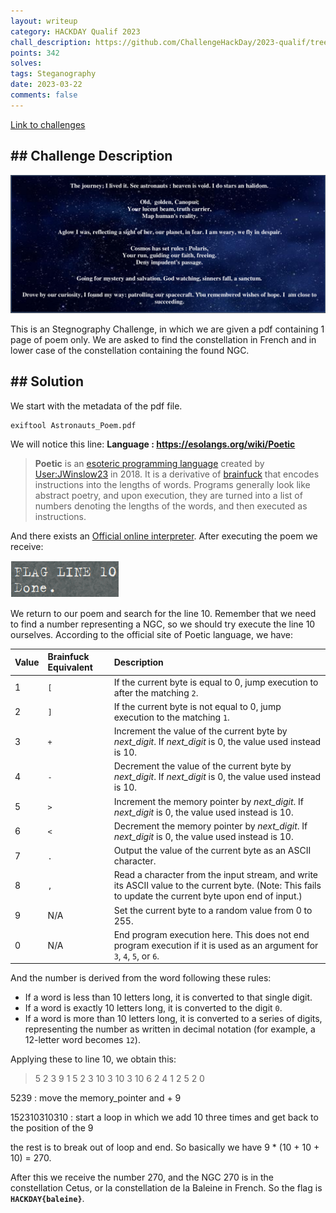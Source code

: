 ```yaml
---
layout: writeup
category: HACKDAY Qualif 2023
chall_description: https://github.com/ChallengeHackDay/2023-qualif/tree/main/Steganography/Astronaut's%20Poem
points: 342
solves: 
tags: Steganography
date: 2023-03-22
comments: false
---
```


[Link to challenges](https://github.com/ChallengeHackDay/2023-qualif/tree/main/Steganography/Astronaut's%20Poem)

## ## Challenge Description

![Photo](../../../assets/CTFs/HACKDAY-Qualif-2023/astronatpoem.png "Astronat'sPoem")

This is an Stegnography Challenge, in which we are given a pdf containing 1 page of poem only. We are asked to find the constellation in French and in lower case of the constellation containing the found NGC.

## ## Solution

We start with the metadata of the pdf file.

<pre 
  class="command-line" 
  data-prompt="thng01@parrot $" 
  data-output="4"
><code class="language-bash">exiftool Astronauts_Poem.pdf</code>
</pre> 

We will notice this line: **Language                        : https://esolangs.org/wiki/Poetic**

> **Poetic** is an [esoteric programming language](https://esolangs.org/wiki/Esoteric_programming_language) created by [User:JWinslow23](https://esolangs.org/wiki/User:JWinslow23) in 2018. It is a derivative of [brainfuck](https://esolangs.org/wiki/Brainfuck) that encodes instructions into the lengths of words. Programs generally look like abstract poetry, and upon execution, they are turned into a  list of numbers denoting the lengths of the words, and then executed as  instructions.

And there exists an [Official online interpreter](https://web.archive.org/web/20210506123139/https://mcaweb.matc.edu/winslojr/vicom128/final/tio/index.html). After executing the poem we receive:

![Photo](../../../assets/CTFs/HACKDAY-Qualif-2023/poetic.png "Poetic result")

We return to our poem and search for the line 10. Remember that we need to find a number representing a NGC, so we should try execute the line 10 ourselves. According to the official site of Poetic language, we have:

| Value | Brainfuck Equivalent | Description                                                  |
| :---- | :------------------- | :----------------------------------------------------------- |
| 1     | `[`                  | If the current byte is equal to 0, jump execution to after the matching `2`. |
| 2     | `]`                  | If the current byte is not equal to 0, jump execution to the matching `1`. |
| 3     | `+`                  | Increment the value of the current byte by *next_digit*. If *next_digit* is 0, the value used instead is 10. |
| 4     | `-`                  | Decrement the value of the current byte by *next_digit*. If *next_digit* is 0, the value used instead is 10. |
| 5     | `>`                  | Increment the memory pointer by *next_digit*. If *next_digit* is 0, the value used instead is 10. |
| 6     | `<`                  | Decrement the memory pointer by *next_digit*. If *next_digit* is 0, the value used instead is 10. |
| 7     | `.`                  | Output the value of the current byte as an ASCII character.  |
| 8     | `,`                  | Read a character from the input stream, and write its ASCII value to the current byte. (Note: This fails to update the current byte upon end of input.) |
| 9     | N/A                  | Set the current byte to a random value from 0 to 255.        |
| 0     | N/A                  | End program execution here. This does not end program execution if it is used as an argument for `3`, `4`, `5`, or `6`. |

And the number is derived from the word following these rules:

- If a word is less than 10 letters long, it is converted to that single digit.
- If a word is exactly 10 letters long, it is converted to the digit `0`.
- If a word is more than 10 letters long, it is converted to a series  of digits, representing the number as written in decimal notation (for  example, a 12-letter word becomes `12`).

Applying these to line 10, we obtain this: 

> 5 2 3 9 1 5 2 3 10 3 10 3 10 6 2 4 1 2 5 2 0

5239 : move the memory_pointer and + 9

152310310310 :  start a loop in which we add 10 three times and get back to the position of the 9

the rest is to break out of loop and end. So basically we have 9 * (10 + 10 + 10) = 270.

After this we receive the number 270, and the NGC 270 is in the constellation Cetus, or la constellation de la Baleine in French. So the flag is  **`HACKDAY{baleine}`**.
